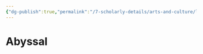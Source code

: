 ```yaml
---
{"dg-publish":true,"permalink":"/7-scholarly-details/arts-and-culture/languages/abyssal/"}
---
```


# Abyssal
